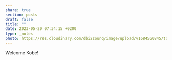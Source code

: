 ```yaml
---
share: true
section: posts
draft: false
title: ""
date: 2023-05-20 07:34:15 +0200
type: _notes
photo: https://res.cloudinary.com/dbi2zounq/image/upload/v1684560845/tdbpxe9suu93vmbocbyd.jpg
---
```



Welcome Kobe!
